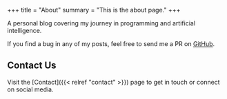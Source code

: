 +++
title = "About"
summary = "This is the about page."
+++

A personal blog covering my journey in programming and artificial intelligence.

If you find a bug in any of my posts, feel free to send me a PR on [GitHub](https://github.com/pultar/nullptr.ai).

## Contact Us

Visit the [Contact]({{< relref "contact" >}}) page to get in touch or connect on social media.
